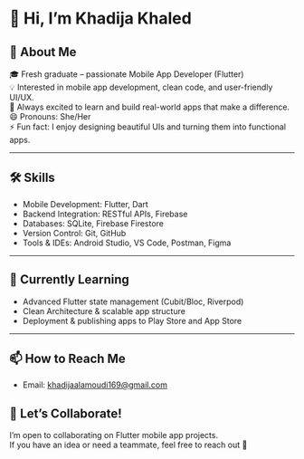 # 👋 Hi, I’m Khadija Khaled

## 🌟 About Me
🎓 Fresh graduate – passionate Mobile App Developer (Flutter)  
💡 Interested in mobile app development, clean code, and user-friendly UI/UX.  
🚀 Always excited to learn and build real-world apps that make a difference.  
😄 Pronouns: She/Her  
⚡ Fun fact: I enjoy designing beautiful UIs and turning them into functional apps.  

---

## 🛠️ Skills
- Mobile Development: Flutter, Dart  
- Backend Integration: RESTful APIs, Firebase  
- Databases: SQLite, Firebase Firestore  
- Version Control: Git, GitHub  
- Tools & IDEs: Android Studio, VS Code, Postman, Figma  

---

## 🌱 Currently Learning
- Advanced Flutter state management (Cubit/Bloc, Riverpod)  
- Clean Architecture & scalable app structure  
- Deployment & publishing apps to Play Store and App Store  

---

## 📫 How to Reach Me
- Email: khadijaalamoudi169@gmail.com 

## 🤝 Let’s Collaborate!
I’m open to collaborating on Flutter mobile app projects.  
If you have an idea or need a teammate, feel free to reach out 🚀

